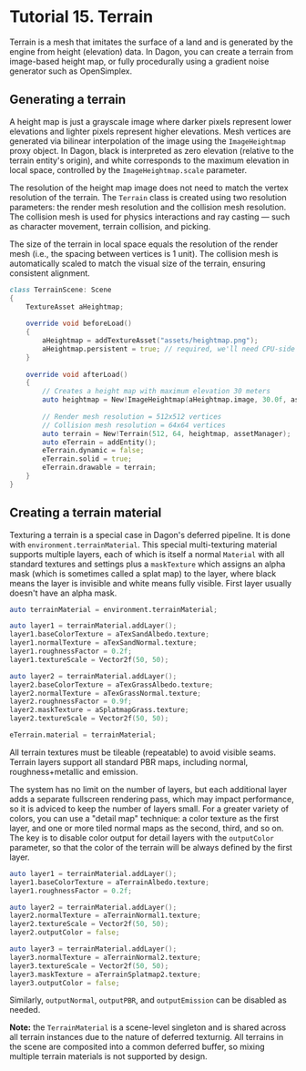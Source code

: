# Tutorial 15. Terrain

Terrain is a mesh that imitates the surface of a land and is generated by the engine from height (elevation) data. In Dagon, you can create a terrain from image-based height map, or fully procedurally using a gradient noise generator such as OpenSimplex.

## Generating a terrain

A height map is just a grayscale image where darker pixels represent lower elevations and lighter pixels represent higher elevations. Mesh vertices are generated via bilinear interpolation of the image using the `ImageHeightmap` proxy object. In Dagon, black is interpreted as zero elevation (relative to the terrain entity's origin), and white corresponds to the maximum elevation in local space, controlled by the `ImageHeightmap.scale` parameter.

The resolution of the height map image does not need to match the vertex resolution of the terrain. The `Terrain` class is created using two resolution parameters: the render mesh resolution and the collision mesh resolution. The collision mesh is used for physics interactions and ray casting — such as character movement, terrain collision, and picking.

The size of the terrain in local space equals the resolution of the render mesh (i.e., the spacing between vertices is 1 unit). The collision mesh is automatically scaled to match the visual size of the terrain, ensuring consistent alignment.

```d
class TerrainScene: Scene
{
    TextureAsset aHeightmap;
    
    override void beforeLoad()
    {
        aHeightmap = addTextureAsset("assets/heightmap.png");
        aHeightmap.persistent = true; // required, we'll need CPU-side access to the image data
    }
    
    override void afterLoad()
    {
        // Creates a height map with maximum elevation 30 meters
        auto heightmap = New!ImageHeightmap(aHeightmap.image, 30.0f, assetManager);
        
        // Render mesh resolution = 512x512 vertices
        // Collision mesh resolution = 64x64 vertices
        auto terrain = New!Terrain(512, 64, heightmap, assetManager);
        auto eTerrain = addEntity();
        eTerrain.dynamic = false;
        eTerrain.solid = true;
        eTerrain.drawable = terrain;
    }
}
```

## Creating a terrain material

Texturing a terrain is a special case in Dagon's deferred pipeline. It is done with `environment.terrainMaterial`. This special multi-texturing material supports multiple layers, each of which is itself a normal `Material` with all standard textures and settings plus a `maskTexture` which assigns an alpha mask (which is sometimes called a splat map) to the layer, where black means the layer is invisible and white means fully visible. First layer usually doesn't have an alpha mask.

```d
auto terrainMaterial = environment.terrainMaterial;

auto layer1 = terrainMaterial.addLayer();
layer1.baseColorTexture = aTexSandAlbedo.texture;
layer1.normalTexture = aTexSandNormal.texture;
layer1.roughnessFactor = 0.2f;
layer1.textureScale = Vector2f(50, 50);

auto layer2 = terrainMaterial.addLayer();
layer2.baseColorTexture = aTexGrassAlbedo.texture;
layer2.normalTexture = aTexGrassNormal.texture;
layer2.roughnessFactor = 0.9f;
layer2.maskTexture = aSplatmapGrass.texture;
layer2.textureScale = Vector2f(50, 50);

eTerrain.material = terrainMaterial;
```

All terrain textures must be tileable (repeatable) to avoid visible seams. Terrain layers support all standard PBR maps, including normal, roughness+metallic and emission.

The system has no limit on the number of layers, but each additional layer adds a separate fullscreen rendering pass, which may impact performance, so it is adviced to keep the number of layers small. For a greater variety of colors, you can use a "detail map" technique: a color texture as the first layer, and one or more tiled normal maps as the second, third, and so on. The key is to disable color output for detail layers with the `outputColor` parameter, so that the color of the terrain will be always defined by the first layer.

```d
auto layer1 = terrainMaterial.addLayer();
layer1.baseColorTexture = aTerrainAlbedo.texture;
layer1.roughnessFactor = 0.2f;

auto layer2 = terrainMaterial.addLayer();
layer2.normalTexture = aTerrainNormal1.texture;
layer2.textureScale = Vector2f(50, 50);
layer2.outputColor = false;

auto layer3 = terrainMaterial.addLayer();
layer3.normalTexture = aTerrainNormal2.texture;
layer3.textureScale = Vector2f(50, 50);
layer3.maskTexture = aTerrainSplatmap2.texture;
layer3.outputColor = false;
```

Similarly, `outputNormal`, `outputPBR`, and `outputEmission` can be disabled as needed.

**Note:** the `TerrainMaterial` is a scene-level singleton and is shared across all terrain instances due to the nature of deferred texturnig. All terrains in the scene are composited into a common deferred buffer, so mixing multiple terrain materials is not supported by design.
